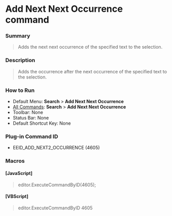 # Add Next Next Occurrence command

### Summary

> Adds the next next occurrence of the specified text to the selection.

### Description

> Adds the occurrence after the next occurrence of the specified text to the selection.

### How to Run

- Default Menu: **Search** \> **Add Next Next Occurrence**
- [All Commands](../tools/all_commands): **Search**
\> **Add Next Next Occurrence**
- Toolbar: None
- Status Bar: None
- Default Shortcut Key: None

### Plug-in Command ID

- EEID\_ADD\_NEXT2\_OCCURRENCE (4605)

### Macros

#### \[JavaScript\]

> editor.ExecuteCommandByID(4605);

#### \[VBScript\]

> editor.ExecuteCommandByID 4605
